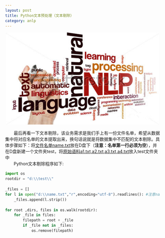```yaml
---
layout: post
title: Python文本预处理（文本剔除）
category: anlp
---
```


<div align="center">
<img width="500" height="300" src="https://raw.githubusercontent.com/carrylaw/IMG/master/img/sucai2.jpg" />
</div>

&emsp;&emsp;最后再看一下文本剔除，该业务需求是我们手上有一份文件名单，希望从数据集中将对应名单的文本提取出来，换句话说就是将数据集中不匹配的文本剔除。具体步骤如下：将[文件名单name.txt](https://github.com/carrylaw/IMG/blob/master/name.txt)放在D盘下（**注意：名单第一行必须为空**），并在D盘新建一个文件夹test，将[原始语料a1.txt,a2.txt,a3.txt,a4.txt](https://github.com/carrylaw/Archive/tree/master/NLP%E6%96%87%E4%BB%B6%E5%A4%B9/SVM%E9%A2%84%E5%A4%84%E7%90%86%E8%BE%93%E5%85%A5)放入test文件夹中          
&emsp;&emsp;Python文本剔除程序如下:
``` python
import os
rootdir = "d:\\test\\"

_files = []
for l in open("d:\\name.txt","r",encoding="utf-8").readlines(): #注意name.txt第一行为空
    _files.append(l.strip())
    
for root ,dirs, files in os.walk(rootdir):
    for _file in files:
        filepath = root + _file
        if _file not in _files:
            os.remove(filepath)
```  